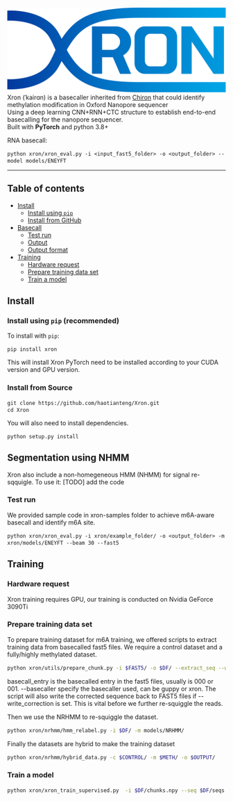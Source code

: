 ![xron_logo](https://github.com/haotianteng/Xron/blob/master/docs/images/xron_logo.png)
Xron (ˈkairɑn) is a basecaller inherited from [Chiron](https://github.com/haotianteng/Chiron) that could identify methylation modification in Oxford Nanopore sequencer  
Using a deep learning CNN+RNN+CTC structure to establish end-to-end basecalling for the nanopore sequencer.  
Built with **PyTorch** and python 3.8+

<!--
%If you found Xron useful, please consider to cite:  
%Cite paper need to be released
-->


RNA basecall:
```
python xron/xron_eval.py -i <input_fast5_folder> -o <output_folder> --model models/ENEYFT
```

---
## Table of contents

- [Install](#install)
    - [Install using `pip`](#install-using-pip)
    - [Install from GitHub](#install-from-github)
- [Basecall](#basecall)
    - [Test run](#test-run)
    - [Output](#output)
    - [Output format](#output-format)
- [Training](#training)
    - [Hardware request](#hardware-request)
    - [Prepare training data set](#prepare-training-data-set)
    - [Train a model](#train-a-model)

## Install
### <a name="install-using-pip"></a> Install using `pip` (recommended)
To install with `pip`:

```
pip install xron  
```
This will install Xron
PyTorch need to be installed according to your CUDA version and GPU version.

### <a name="install-from-github"></a> Install from Source

```
git clone https://github.com/haotianteng/Xron.git
cd Xron
```
You will also need to install dependencies.
```
python setup.py install
```

## Segmentation using NHMM
Xron also include a non-homegeneous HMM (NHMM) for signal re-sqquigle. To use it:
[TODO] add the code

### Test run

We provided sample code in xron-samples folder to achieve m6A-aware basecall and identify m6A site.
```
python xron/xron_eval.py -i xron/example_folder/ -o <output_folder> -m xron/models/ENEYFT --beam 30 --fast5
```

## Training
### Hardware request
Xron training requires GPU, our training is conducted on Nvidia GeForce 3090Ti
### Prepare training data set
To prepare training dataset for m6A training, we offered scripts to extract training data from basecalled fast5 files. We require a control dataset and a fully/highly methylated dataset.
```bash
python xron/utils/prepare_chunk.py -i $FAST5/ -o $DF/ --extract_seq --write_correction --basecall_entry 001 --alternative_entry 000 --basecaller guppy --reference $REFERENCE_FASTA --mode rna_meth --extract_kmer -k 5 --chunk_len 4000
```
basecall_entry is the basecalled entry in the fast5 files, usually is 000 or 001. --basecaller specify the basecaller used, can be guppy or xron. The script will also write the corrected sequence back to FAST5 files if --write_correction is set. This is vital before we further re-squiggle the reads.

Then we use the NRHMM to re-squiggle the dataset.
```bash
python xron/nrhmm/hmm_relabel.py -i $DF/ -m models/NRHMM/
```
Finally the datasets are hybrid to make the training dataset
```bash
python xron/nrhmm/hybrid_data.py -c $CONTROL/ -m $METH/ -o $OUTPUT/
```

### Train a model

```bash
python xron/xron_train_supervised.py  -i $DF/chunks.npy --seq $DF/seqs.npy --seq_lens.npy $DF/seq_lens.npy -o $OUTPUT/$MODEL_NAME 
```
